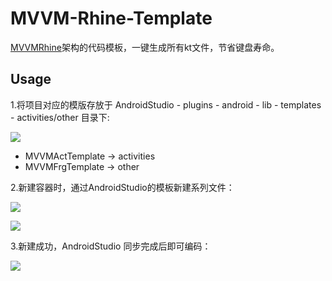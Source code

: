 # MVVM-Rhine-Template

[MVVMRhine](https://github.com/qingmei2/MVVM-Rhine)架构的代码模板，一键生成所有kt文件，节省键盘寿命。

## Usage

1.将项目对应的模版存放于 AndroidStudio - plugins - android - lib - templates - activities/other 目录下:

![](https://github.com/qingmei2/MVVMRhine-Template/blob/master/screenshots/savepath.png)

* MVVMActTemplate -> activities
* MVVMFrgTemplate -> other

2.新建容器时，通过AndroidStudio的模板新建系列文件：

![](https://github.com/qingmei2/MVVMRhine-Template/blob/master/screenshots/usage1.png)

![](https://github.com/qingmei2/MVVMRhine-Template/blob/master/screenshots/usage2.png)

3.新建成功，AndroidStudio 同步完成后即可编码：

![](https://github.com/qingmei2/MVVMRhine-Template/blob/master/screenshots/usage3.png)
